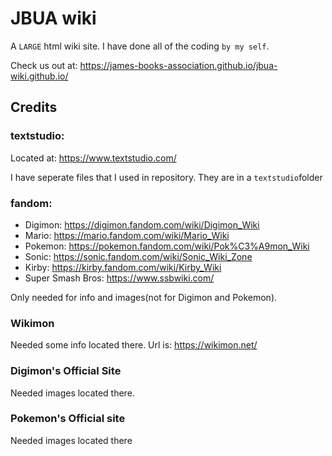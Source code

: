 # JBUA wiki

A `LARGE` html wiki site. I have done all of the coding `by my self`.

Check us out at: https://james-books-association.github.io/jbua-wiki.github.io/

## Credits

### textstudio: 

Located at: https://www.textstudio.com/ 

I have seperate files that I used in repository. They are in a `textstudio`folder

### fandom: 

- Digimon: https://digimon.fandom.com/wiki/Digimon_Wiki
- Mario: https://mario.fandom.com/wiki/Mario_Wiki
- Pokemon: https://pokemon.fandom.com/wiki/Pok%C3%A9mon_Wiki
- Sonic: https://sonic.fandom.com/wiki/Sonic_Wiki_Zone
- Kirby: https://kirby.fandom.com/wiki/Kirby_Wiki
- Super Smash Bros: https://www.ssbwiki.com/

Only needed for info and images(not for Digimon and Pokemon).

### Wikimon

Needed some info located there. Url is: https://wikimon.net/

### Digimon's Official Site

Needed images located there.

### Pokemon's Official site

Needed images located there
